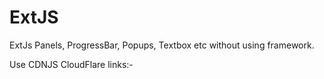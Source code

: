 # ExtJS
ExtJs Panels, ProgressBar, Popups, Textbox etc without using framework.

Use CDNJS CloudFlare links:- 

<link href = "https://cdnjs.cloudflare.com/ajax/libs/extjs/6.2.0/classic/theme-classic/resources/theme-classic-all.css" rel = "stylesheet" />
<script type = "text/javascript" src = "https://cdnjs.cloudflare.com/ajax/libs/extjs/6.2.0/ext-all.js"></script>
